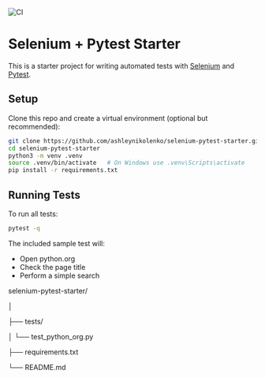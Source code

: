 ![CI](https://github.com/ashleynikolenko/selenium-pytest-starter/actions/workflows/tests.yml/badge.svg)
# Selenium + Pytest Starter

This is a starter project for writing automated tests with [Selenium](https://www.selenium.dev/) and [Pytest](https://docs.pytest.org/).

## Setup

Clone this repo and create a virtual environment (optional but recommended):

```bash
git clone https://github.com/ashleynikolenko/selenium-pytest-starter.git
cd selenium-pytest-starter
python3 -m venv .venv
source .venv/bin/activate   # On Windows use .venv\Scripts\activate
pip install -r requirements.txt
```
## Running Tests
To run all tests:

```bash
pytest -q
```
The included sample test will:



* Open python.org
* Check the page title
* Perform a simple search


selenium-pytest-starter/

│

├── tests/

│   └── test_python_org.py   

├── requirements.txt

└── README.md

